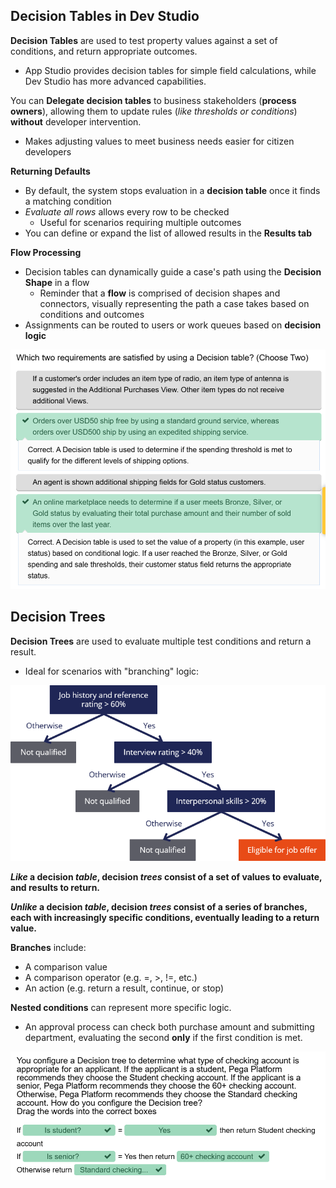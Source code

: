 ## Decision Tables in Dev Studio

**Decision Tables** are used to test property values against a set of conditions, and return appropriate outcomes.
 - App Studio provides decision tables for simple field calculations, while Dev Studio has more advanced capabilities.

You can **Delegate decision tables** to business stakeholders (**process owners**), allowing them to update rules (*like thresholds or conditions*) **without** developer intervention.
 - Makes adjusting values to meet business needs easier for citizen developers

**Returning Defaults**
 - By default, the system stops evaluation in a **decision table** once it finds a matching condition
 - *Evaluate all rows* allows every row to be checked
	 - Useful for scenarios requiring multiple outcomes
 - You can define or expand the list of allowed results in the **Results tab**

**Flow Processing**
 - Decision tables can dynamically guide a case's path using the **Decision Shape** in a flow
	 - Reminder that a **flow** is comprised of decision shapes and connectors, visually representing the path a case takes based on conditions and outcomes
 - Assignments can be routed to users or work queues based on **decision logic**

![](attachments/Pasted%20image%2020250619180853.png)

## Decision Trees

**Decision Trees** are used to evaluate multiple test conditions and return a result.
 - Ideal for scenarios with "branching" logic:

![](attachments/Pasted%20image%2020250619181004.png)

***Like* a decision *table*, decision *trees* consist of a set of values to evaluate, and results to return.**

***Unlike* a decision *table*, decision *trees* consist of a series of branches, each with increasingly specific conditions, eventually leading to a return value.**

**Branches** include:
 - A comparison value
 - A comparison operator (e.g. =, >, !=, etc.)
 - An action (e.g. return a result, continue, or stop)

**Nested conditions** can represent more specific logic.
 - An approval process can check both purchase amount and submitting department, evaluating the second **only** if the first condition is met.

![](attachments/Pasted%20image%2020250619181812.png)